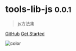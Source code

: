 # tools-lib-js <small>0.0.1</small>

> js方法集

[GitHub](https://github.com/verybigorange/tools-lib-js)
[Get Started](/lib/_about.md)

<!-- 背景色 -->

![color](#f0f0f0)
